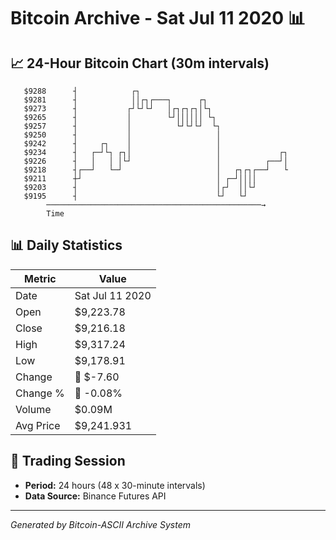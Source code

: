# Bitcoin Archive - Sat Jul 11 2020 📊

## 📈 24-Hour Bitcoin Chart (30m intervals)

```
   $9288      ┤            ┌┐                                  
   $9281      ┤            ││┌┐┌───┐      ┌┐                   
   $9273      ┤           ┌┘└┘└┘   │┌┐┌┐┌┐│└┐                  
   $9265      ┤           │        └┘││││││ └┐                 
   $9257      ┤           │          └┘└┘└┘  └┐                
   $9250      ┤           │                   │                
   $9242      ┤     ┌┐    │                   │                
   $9234      ┤   ┌─┘└┐ ┌┐│                   │             ┌┐ 
   $9226      ┤   │   │ │└┘                   │          ┌──┘│ 
   $9218      ┤┌──┘   └─┘                     │   ┌┐┌┐┌──┘   └ 
   $9211      ┼┘                              │ ┌─┘││││        
   $9203      ┤                               │┌┘  ││└┘        
   $9195      ┤                               └┘   └┘          
        ────────────────────────────────────────────────→
        Time
```

## 📊 Daily Statistics

| Metric | Value |
|--------|-------|
| Date | Sat Jul 11 2020 |
| Open | $9,223.78 |
| Close | $9,216.18 |
| High | $9,317.24 |
| Low | $9,178.91 |
| Change | 🔴 $-7.60 |
| Change % | 🔴 -0.08% |
| Volume | $0.09M |
| Avg Price | $9,241.931 |

## 📅 Trading Session

- **Period:** 24 hours (48 x 30-minute intervals)
- **Data Source:** Binance Futures API

---
*Generated by Bitcoin-ASCII Archive System*
